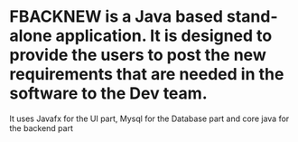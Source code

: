 # FBACKNEW is a Java based stand-alone application. It is designed to provide the users to post the new requirements that are needed in the software to the Dev team.
It uses Javafx for the UI part, Mysql for the Database part and core java for the backend part
